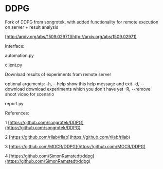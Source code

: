 # DDPG

Fork of DDPG from songrotek, with added functionality for remote execution on server + result analysis

[http://arxiv.org/abs/1509.02971](http://arxiv.org/abs/1509.02971)


Interface:

automation.py

client.py 

Download results of experiments from remote server 

optional arguments:
  -h, --help      show this help message and exit
  -d, --download  download experiments which you don't have yet
  -R, --remove    shoot video for scenario


report.py









References:

1 [https://github.com/songrotek/DDPG](https://github.com/songrotek/DDPG)

2 [https://github.com/rllab/rllab](https://github.com/rllab/rllab)

3 [https://github.com/MOCR/DDPG](https://github.com/MOCR/DDPG)

4 [https://github.com/SimonRamstedt/ddpg](https://github.com/SimonRamstedt/ddpg)




